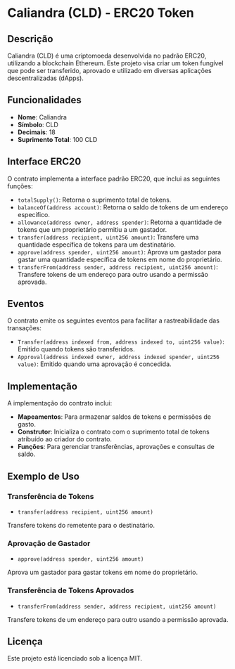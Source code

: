 # Caliandra (CLD) - ERC20 Token

## Descrição
Caliandra (CLD) é uma criptomoeda desenvolvida no padrão ERC20, utilizando a blockchain Ethereum. Este projeto visa criar um token fungível que pode ser transferido, aprovado e utilizado em diversas aplicações descentralizadas (dApps).

## Funcionalidades

- **Nome**: Caliandra
- **Símbolo**: CLD
- **Decimais**: 18
- **Suprimento Total**: 100 CLD

## Interface ERC20
O contrato implementa a interface padrão ERC20, que inclui as seguintes funções:

- `totalSupply()`: Retorna o suprimento total de tokens.
- `balanceOf(address account)`: Retorna o saldo de tokens de um endereço específico.
- `allowance(address owner, address spender)`: Retorna a quantidade de tokens que um proprietário permitiu a um gastador.
- `transfer(address recipient, uint256 amount)`: Transfere uma quantidade específica de tokens para um destinatário.
- `approve(address spender, uint256 amount)`: Aprova um gastador para gastar uma quantidade específica de tokens em nome do proprietário.
- `transferFrom(address sender, address recipient, uint256 amount)`: Transfere tokens de um endereço para outro usando a permissão aprovada.

## Eventos
O contrato emite os seguintes eventos para facilitar a rastreabilidade das transações:

- `Transfer(address indexed from, address indexed to, uint256 value)`: Emitido quando tokens são transferidos.
- `Approval(address indexed owner, address indexed spender, uint256 value)`: Emitido quando uma aprovação é concedida.

## Implementação
A implementação do contrato inclui:

- **Mapeamentos**: Para armazenar saldos de tokens e permissões de gasto.
- **Construtor**: Inicializa o contrato com o suprimento total de tokens atribuído ao criador do contrato.
- **Funções**: Para gerenciar transferências, aprovações e consultas de saldo.

## Exemplo de Uso

### Transferência de Tokens
- `transfer(address recipient, uint256 amount)`

Transfere tokens do remetente para o destinatário.

### Aprovação de Gastador
- `approve(address spender, uint256 amount)`

Aprova um gastador para gastar tokens em nome do proprietário.

### Transferência de Tokens Aprovados
- `transferFrom(address sender, address recipient, uint256 amount)`

Transfere tokens de um endereço para outro usando a permissão aprovada.

## Licença
Este projeto está licenciado sob a licença MIT.
